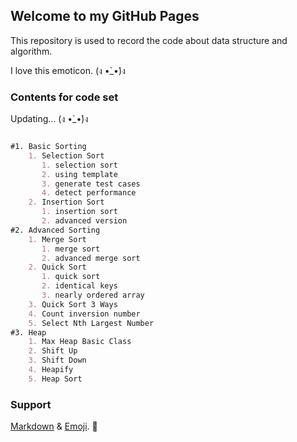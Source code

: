 ## Welcome to my GitHub Pages

This repository is used to record the code about data structure and algorithm.

I love this emoticon. (ง •̀_•́)ง

### Contents for code set

Updating... (ง •̀_•́)ง

```markdown

#1. Basic Sorting
    1. Selection Sort
       1. selection sort
       2. using template
       3. generate test cases
       4. detect performance
    2. Insertion Sort
       1. insertion sort
       2. advanced version
#2. Advanced Sorting
    1. Merge Sort
       1. merge sort
       2. advanced merge sort
    2. Quick Sort
       1. quick sort
       2. identical keys
       3. nearly ordered array
    3. Quick Sort 3 Ways
    4. Count inversion number
    5. Select Nth Largest Number
#3. Heap
    1. Max Heap Basic Class
    2. Shift Up
    3. Shift Down
    4. Heapify
    5. Heap Sort
```

### Support

[Markdown](https://guides.github.com/features/mastering-markdown/) & 
[Emoji](https://github.com/ikatyang/emoji-cheat-sheet/blob/master/README.md). :crossed_fingers:

